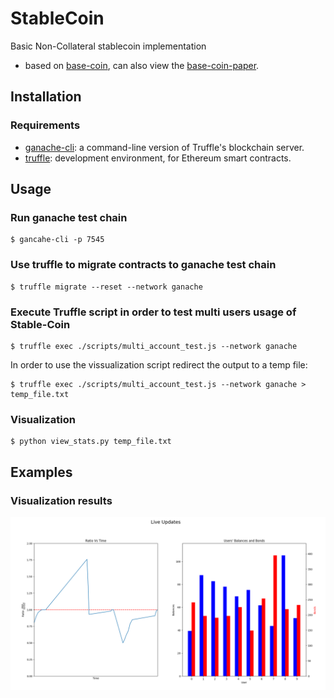 # StableCoin
Basic Non-Collateral stablecoin implementation

+ based on [base-coin](http://www.basis.io/), can also view the [base-coin-paper](http://www.basis.io/basis_whitepaper_en.pdf).

## Installation

### Requirements
+  [ganache-cli](https://github.com/trufflesuite/ganache-cli): a command-line version of Truffle's blockchain server.
+  [truffle](https://github.com/trufflesuite/truffle): development environment, for Ethereum smart contracts.


## Usage

### Run ganache test chain

```
$ gancahe-cli -p 7545
```

### Use truffle to migrate contracts to ganache test chain

```
$ truffle migrate --reset --network ganache
```

### Execute Truffle script in order to test multi users usage of Stable-Coin
```
$ truffle exec ./scripts/multi_account_test.js --network ganache 
```

In order to use the vissualization script redirect the output to a temp file:

```
$ truffle exec ./scripts/multi_account_test.js --network ganache > temp_file.txt
```



### Visualization
```
$ python view_stats.py temp_file.txt
```


## Examples

### Visualization results

![Visuallization example](./pics/example_2.png)
